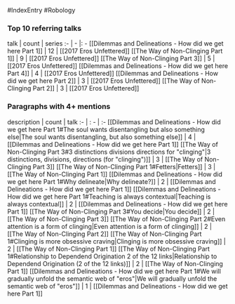 #IndexEntry #Robology

### Top 10 referring talks
talk | count | series
:- | - |: -
[[Dilemmas and Delineations - How did we get here Part 1]] | 12 | [[2017 Eros Unfettered]]
[[The Way of Non-Clinging Part 1]] | 9 | [[2017 Eros Unfettered]]
[[The Way of Non-Clinging Part 3]] | 5 | [[2017 Eros Unfettered]]
[[Dilemmas and Delineations - How did we get here Part 4]] | 4 | [[2017 Eros Unfettered]]
[[Dilemmas and Delineations - How did we get here Part 2]] | 3 | [[2017 Eros Unfettered]]
[[The Way of Non-Clinging Part 2]] | 3 | [[2017 Eros Unfettered]]

### Paragraphs with 4+ mentions
description | count | talk
:- | : - | :-
[[Dilemmas and Delineations - How did we get here Part 1#The soul wants disentangling but also something else\|The soul wants disentangling, but also something else]] | 4 | [[Dilemmas and Delineations - How did we get here Part 1]]
[[The Way of Non-Clinging Part 3#3 distinctions divisions directions for "clinging"\|3 distinctions, divisions, directions (for "clinging")]] | 3 | [[The Way of Non-Clinging Part 3]]
[[The Way of Non-Clinging Part 1#Fetters\|Fetters]] | 3 | [[The Way of Non-Clinging Part 1]]
[[Dilemmas and Delineations - How did we get here Part 1#Why delineate\|Why delineate?]] | 2 | [[Dilemmas and Delineations - How did we get here Part 1]]
[[Dilemmas and Delineations - How did we get here Part 1#Teaching is always contextual\|Teaching is always contextual]] | 2 | [[Dilemmas and Delineations - How did we get here Part 1]]
[[The Way of Non-Clinging Part 3#You decide\|You decide]] | 2 | [[The Way of Non-Clinging Part 3]]
[[The Way of Non-Clinging Part 2#Even attention is a form of clinging\|Even attention is a form of clinging]] | 2 | [[The Way of Non-Clinging Part 2]]
[[The Way of Non-Clinging Part 1#Clinging is more obsessive craving\|Clinging is more obsessive craving]] | 2 | [[The Way of Non-Clinging Part 1]]
[[The Way of Non-Clinging Part 1#Relationship to Dependend Origination 2 of the 12 links\|Relationship to Dependend Origination (2 of the 12 links)]] | 2 | [[The Way of Non-Clinging Part 1]]
[[Dilemmas and Delineations - How did we get here Part 1#We will gradually unfold the semantic web of "eros"\|We will gradually unfold the semantic web of "eros"]] | 1 | [[Dilemmas and Delineations - How did we get here Part 1]]

